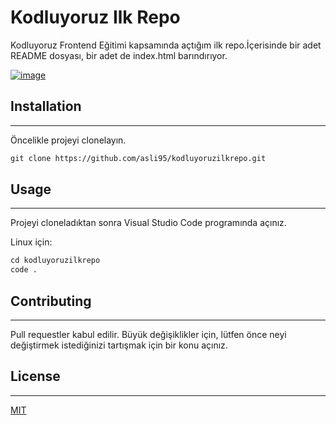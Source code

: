 # Kodluyoruz Ilk Repo
Kodluyoruz Frontend Eğitimi kapsamında açtığım ilk repo.İçerisinde bir adet README dosyası, bir adet de index.html barındırıyor.

[![image](https://r.resimlink.com/8EsbDO4gRvNI.png)](https://resimlink.com/8EsbDO4gRvNI)


## Installation
---
Öncelikle projeyi clonelayın. 
```html 
git clone https://github.com/asli95/kodluyoruzilkrepo.git
```
## Usage
---
Projeyi cloneladıktan sonra Visual Studio Code programında açınız.

Linux için:
```html
cd kodluyoruzilkrepo
code .
```
## Contributing
---

Pull requestler kabul edilir. Büyük değişiklikler için, lütfen önce neyi değiştirmek istediğinizi tartışmak için bir konu açınız.

## License
---
[MIT](https://choosealicense.com/licenses/mit/)



